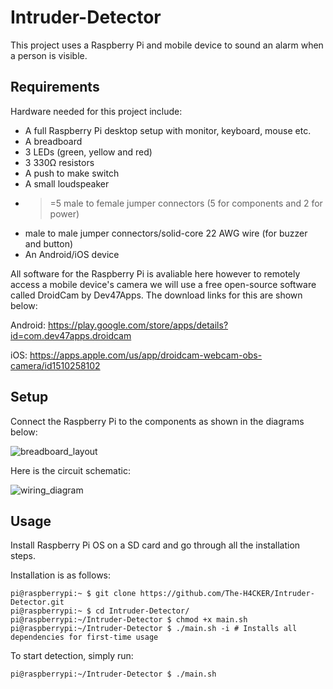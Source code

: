 # Intruder-Detector
This project uses a Raspberry Pi and mobile device to sound an alarm when a person is visible. 

## Requirements
Hardware needed for this project include:
- A full Raspberry Pi desktop setup with monitor, keyboard, mouse etc.
- A breadboard 
- 3 LEDs (green, yellow and red)
- 3 330Ω resistors
- A push to make switch
- A small loudspeaker
- >=5 male to female jumper connectors (5 for components and 2 for power)
- male to male jumper connectors/solid-core 22 AWG wire (for buzzer and button)
- An Android/iOS device

All software for the Raspberry Pi is avaliable here however to remotely access a mobile device's camera we will use a free open-source software called DroidCam by Dev47Apps. 
The download links for this are shown below:

Android: https://play.google.com/store/apps/details?id=com.dev47apps.droidcam

iOS: https://apps.apple.com/us/app/droidcam-webcam-obs-camera/id1510258102

## Setup

Connect the Raspberry Pi to the components as shown in the diagrams below:

![breadboard_layout](https://user-images.githubusercontent.com/66517600/128146519-ac6165b2-75e6-4515-b3d9-959086e1d5ea.png)

Here is the circuit schematic:

![wiring_diagram](https://user-images.githubusercontent.com/66517600/128146259-6c0dbd62-e9f7-4ff8-a83e-eef444c73855.png)


## Usage

Install Raspberry Pi OS on a SD card and go through all the installation steps.

Installation is as follows:
```
pi@raspberrypi:~ $ git clone https://github.com/The-H4CKER/Intruder-Detector.git
pi@raspberrypi:~ $ cd Intruder-Detector/
pi@raspberrypi:~/Intruder-Detector $ chmod +x main.sh 
pi@raspberrypi:~/Intruder-Detector $ ./main.sh -i # Installs all dependencies for first-time usage
```
To start detection, simply run:
```
pi@raspberrypi:~/Intruder-Detector $ ./main.sh
```


